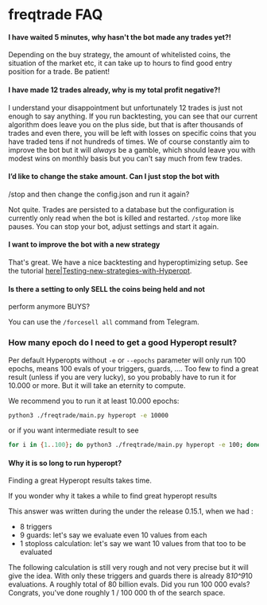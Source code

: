# freqtrade FAQ

#### I have waited 5 minutes, why hasn't the bot made any trades yet?!

Depending on the buy strategy, the amount of whitelisted coins, the 
situation of the market etc, it can take up to hours to find good entry 
position for a trade. Be patient!

#### I have made 12 trades already, why is my total profit negative?!

I understand your disappointment but unfortunately 12 trades is just 
not enough to say anything. If you run backtesting, you can see that our 
current algorithm does leave you on the plus side, but that is after 
thousands of trades and even there, you will be left with losses on 
specific coins that you have traded tens if not hundreds of times. We 
of course constantly aim to improve the bot but it will _always_ be a 
gamble, which should leave you with modest wins on monthly basis but 
you can't say much from few trades.

#### I’d like to change the stake amount. Can I just stop the bot with 
/stop and then change the config.json and run it again?

Not quite. Trades are persisted to a database but the configuration is 
currently only read when the bot is killed and restarted. `/stop` more 
like pauses. You can stop your bot, adjust settings and start it again.

#### I want to improve the bot with a new strategy

That's great. We have a nice backtesting and hyperoptimizing setup. See 
the tutorial [here|Testing-new-strategies-with-Hyperopt](https://github.com/freqtrade/freqtrade/blob/develop/docs/bot-usage.md#hyperopt-commands).

#### Is there a setting to only SELL the coins being held and not 
perform anymore BUYS?

You can use the `/forcesell all` command from Telegram. 

### How many epoch do I need to get a good Hyperopt result?
Per default Hyperopts without `-e` or `--epochs` parameter will only 
run 100 epochs, means 100 evals of your triggers, guards, .... Too few 
to find a great result (unless if you are very lucky), so you probably 
have to run it for 10.000 or more. But it will take an eternity to 
compute.

We recommend you to run it at least 10.000 epochs:
```bash
python3 ./freqtrade/main.py hyperopt -e 10000
```

or if you want intermediate result to see
```bash
for i in {1..100}; do python3 ./freqtrade/main.py hyperopt -e 100; done
```

#### Why it is so long to run hyperopt?
Finding a great Hyperopt results takes time. 

If you wonder why it takes a while to find great hyperopt results

This answer was written during the under the release 0.15.1, when we had
:
- 8 triggers
- 9 guards: let's say we evaluate even 10 values from each
- 1 stoploss calculation: let's say we want 10 values from that too to 
be evaluated

The following calculation is still very rough and not very precise
but it will give the idea. With only these triggers and guards there is 
already 8*10^9*10 evaluations. A roughly total of 80 billion evals. 
Did you run 100 000 evals? Congrats, you've done roughly 1 / 100 000 th 
of the search space.


